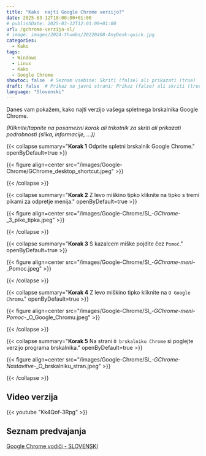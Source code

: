 ```yaml
---
title: "Kako  najti Google Chrome verzijo?"
date: 2025-03-12T18:00:00+01:00
# publishDate: 2025-03-12T12:01:09+01:00
url: /gchrome-verzija-sl/
# image: images/2024-thumbs/20220408-AnyDesk-quick.jpg
categories: 
  - Kako
tags: 
  - Windows
  - Linux
  - Kako
  - Google Chrome
showtoc: false  # Seznam vsebine: Skriti (false) ali prikazati (true)
draft: false  # Prikaz na javni strani: Prikaz (false) ali skriti (true)
language: "Slovenski"
---
```


Danes vam pokažem, kako najti verzijo vašega spletnega brskalnika Google Chrome.

*(Kliknite/tapnite na posamezni korak ali trikotnik za skriti ali prikazati podrobnosti (slika, informacije, ...))*

{{< collapse summary="**Korak 1** Odprite spletni brskalnik Google Chrome." openByDefault=true >}}

 {{< figure align=center src="/images/Google-Chrome/GChrome_desktop_shortcut.jpeg" >}}

{{< /collapse >}}

{{< collapse summary="**Korak 2** Z levo miškino tipko kliknite na tipko s tremi pikami za odpretje menija." openByDefault=true >}}

 {{< figure align=center src="/images/Google-Chrome/Sl_-_GChrome_-_3_pike_tipka.jpeg" >}}

{{< /collapse >}}

{{< collapse summary="**Korak 3** S kazalcem miške pojdite čez `Pomoč`." openByDefault=true >}}

 {{< figure align=center src="/images/Google-Chrome/Sl_-_GChrome_-_meni_-_Pomoc.jpeg" >}}

{{< /collapse >}}

{{< collapse summary="**Korak 4** Z levo miškino tipko kliknite na `O Google Chromu`." openByDefault=true >}}

 {{< figure align=center src="/images/Google-Chrome/Sl_-_GChrome_-_meni_-_Pomoc_-_O_Google_Chromu.jpeg" >}}

{{< /collapse >}}

{{< collapse summary="**Korak 5** Na strani `O brskalniku Chrome` si poglejte verzijo programa brskalnika." openByDefault=true >}}

 {{< figure align=center src="/images/Google-Chrome/Sl_-_GChrome_-_Nastavitve_-_O_brskalniku_stran.jpeg" >}}

{{< /collapse >}}

## Video verzija

{{< youtube "Kk4Qof-3Rpg" >}}

## Seznam predvajanja

[Google Chrome vodiči - SLOVENSKI](https://www.youtube.com/playlist?list=PLbvZxzmdNckz9HYQyjkBTiQu0GxfCDjwf "Kliknite/tapnite da odprete YouTube predcajalni seznam!")

